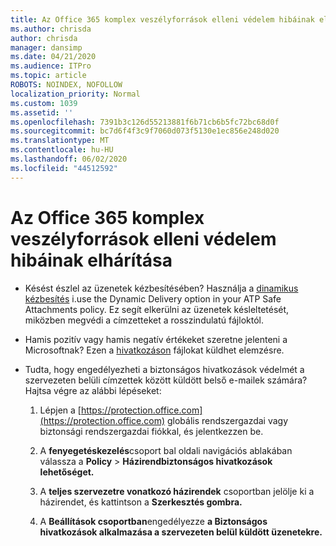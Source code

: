 ```yaml
---
title: Az Office 365 komplex veszélyforrások elleni védelem hibáinak elhárítása
ms.author: chrisda
author: chrisda
manager: dansimp
ms.date: 04/21/2020
ms.audience: ITPro
ms.topic: article
ROBOTS: NOINDEX, NOFOLLOW
localization_priority: Normal
ms.custom: 1039
ms.assetid: ''
ms.openlocfilehash: 7391b3c126d55213881f6b71cb6b5fc72bc68d0f
ms.sourcegitcommit: bc7d6f4f3c9f7060d073f5130e1ec856e248d020
ms.translationtype: MT
ms.contentlocale: hu-HU
ms.lasthandoff: 06/02/2020
ms.locfileid: "44512592"
---
```

# <a name="troubleshooting-office-365-advanced-threat-protection"></a>Az Office 365 komplex veszélyforrások elleni védelem hibáinak elhárítása

- Késést észlel az üzenetek kézbesítésében? Használja a [dinamikus kézbesítés](https://docs.microsoft.com/microsoft-365/security/office-365-security/dynamic-delivery-and-previewing) i.use the Dynamic Delivery option in your ATP Safe Attachments policy. Ez segít elkerülni az üzenetek késleltetését, miközben megvédi a címzetteket a rosszindulatú fájloktól.

- Hamis pozitív vagy hamis negatív értékeket szeretne jelenteni a Microsoftnak? Ezen a [hivatkozáson](https://www.microsoft.com/wdsi/filesubmission/) fájlokat küldhet elemzésre.

- Tudta, hogy engedélyezheti a biztonságos hivatkozások védelmét a szervezeten belüli címzettek között küldött belső e-mailek számára? Hajtsa végre az alábbi lépéseket:

  1. Lépjen a [https://protection.office.com](https://protection.office.com) globális rendszergazdai vagy biztonsági rendszergazdai fiókkal, és jelentkezzen be.

  2. A **fenyegetéskezelés**csoport bal oldali navigációs ablakában válassza a **Policy** \> **Házirendbiztonságos hivatkozások lehetőséget.**

  3. A **teljes szervezetre vonatkozó házirendek** csoportban jelölje ki a házirendet, és kattintson a **Szerkesztés gombra.**

  4. A **Beállítások csoportban**engedélyezze **a Biztonságos hivatkozások alkalmazása a szervezeten belül küldött üzenetekre.**
